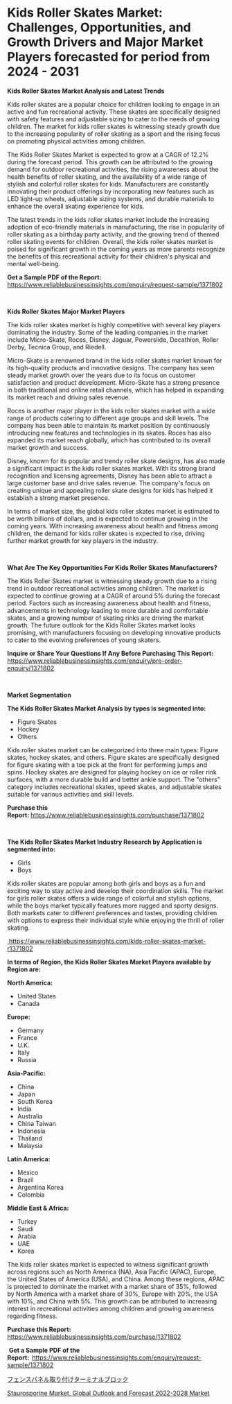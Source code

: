 <p><h1>Kids Roller Skates Market: Challenges, Opportunities, and Growth Drivers and Major Market Players forecasted for period from 2024 - 2031</h1></p><p><strong>Kids Roller Skates Market Analysis and Latest Trends</strong></p>
<p><p>Kids roller skates are a popular choice for children looking to engage in an active and fun recreational activity. These skates are specifically designed with safety features and adjustable sizing to cater to the needs of growing children. The market for kids roller skates is witnessing steady growth due to the increasing popularity of roller skating as a sport and the rising focus on promoting physical activities among children.</p><p>The Kids Roller Skates Market is expected to grow at a CAGR of 12.2% during the forecast period. This growth can be attributed to the growing demand for outdoor recreational activities, the rising awareness about the health benefits of roller skating, and the availability of a wide range of stylish and colorful roller skates for kids. Manufacturers are constantly innovating their product offerings by incorporating new features such as LED light-up wheels, adjustable sizing systems, and durable materials to enhance the overall skating experience for kids.</p><p>The latest trends in the kids roller skates market include the increasing adoption of eco-friendly materials in manufacturing, the rise in popularity of roller skating as a birthday party activity, and the growing trend of themed roller skating events for children. Overall, the kids roller skates market is poised for significant growth in the coming years as more parents recognize the benefits of this recreational activity for their children's physical and mental well-being.</p></p>
<p><strong>Get a Sample PDF of the Report:&nbsp;</strong> <a href="https://www.reliablebusinessinsights.com/enquiry/request-sample/1371802">https://www.reliablebusinessinsights.com/enquiry/request-sample/1371802</a></p>
<p>&nbsp;</p>
<p><strong>Kids Roller Skates Major Market Players</strong></p>
<p><p>The kids roller skates market is highly competitive with several key players dominating the industry. Some of the leading companies in the market include Micro-Skate, Roces, Disney, Jaguar, Powerslide, Decathlon, Roller Derby, Tecnica Group, and Riedell.</p><p>Micro-Skate is a renowned brand in the kids roller skates market known for its high-quality products and innovative designs. The company has seen steady market growth over the years due to its focus on customer satisfaction and product development. Micro-Skate has a strong presence in both traditional and online retail channels, which has helped in expanding its market reach and driving sales revenue.</p><p>Roces is another major player in the kids roller skates market with a wide range of products catering to different age groups and skill levels. The company has been able to maintain its market position by continuously introducing new features and technologies in its skates. Roces has also expanded its market reach globally, which has contributed to its overall market growth and success.</p><p>Disney, known for its popular and trendy roller skate designs, has also made a significant impact in the kids roller skates market. With its strong brand recognition and licensing agreements, Disney has been able to attract a large customer base and drive sales revenue. The company's focus on creating unique and appealing roller skate designs for kids has helped it establish a strong market presence.</p><p>In terms of market size, the global kids roller skates market is estimated to be worth billions of dollars, and is expected to continue growing in the coming years. With increasing awareness about health and fitness among children, the demand for kids roller skates is expected to rise, driving further market growth for key players in the industry.</p></p>
<p>&nbsp;</p>
<p><strong>What Are The Key Opportunities For Kids Roller Skates Manufacturers?</strong></p>
<p><p>The Kids Roller Skates market is witnessing steady growth due to a rising trend in outdoor recreational activities among children. The market is expected to continue growing at a CAGR of around 5% during the forecast period. Factors such as increasing awareness about health and fitness, advancements in technology leading to more durable and comfortable skates, and a growing number of skating rinks are driving the market growth. The future outlook for the Kids Roller Skates market looks promising, with manufacturers focusing on developing innovative products to cater to the evolving preferences of young skaters.</p></p>
<p><strong>Inquire or Share Your Questions If Any Before Purchasing This Report:</strong> <a href="https://www.reliablebusinessinsights.com/enquiry/pre-order-enquiry/1371802">https://www.reliablebusinessinsights.com/enquiry/pre-order-enquiry/1371802</a></p>
<p>&nbsp;</p>
<p><strong>Market Segmentation</strong></p>
<p><strong>The Kids Roller Skates Market Analysis by types is segmented into:</strong></p>
<p><ul><li>Figure Skates</li><li>Hockey</li><li>Others</li></ul></p>
<p><p>Kids roller skates market can be categorized into three main types: Figure skates, hockey skates, and others. Figure skates are specifically designed for figure skating with a toe pick at the front for performing jumps and spins. Hockey skates are designed for playing hockey on ice or roller rink surfaces, with a more durable build and better ankle support. The "others" category includes recreational skates, speed skates, and adjustable skates suitable for various activities and skill levels.</p></p>
<p><strong>Purchase this Report:&nbsp;</strong><a href="https://www.reliablebusinessinsights.com/purchase/1371802">https://www.reliablebusinessinsights.com/purchase/1371802</a></p>
<p>&nbsp;</p>
<p><strong>The Kids Roller Skates Market Industry Research by Application is segmented into:</strong></p>
<p><ul><li>Girls</li><li>Boys</li></ul></p>
<p><p>Kids roller skates are popular among both girls and boys as a fun and exciting way to stay active and develop their coordination skills. The market for girls roller skates offers a wide range of colorful and stylish options, while the boys market typically features more rugged and sporty designs. Both markets cater to different preferences and tastes, providing children with options to express their individual style while enjoying the thrill of roller skating.</p></p>
<p><a href="https://www.reliablebusinessinsights.com/kids-roller-skates-market-r1371802">&nbsp;https://www.reliablebusinessinsights.com/kids-roller-skates-market-r1371802</a></p>
<p><strong>In terms of Region, the Kids Roller Skates Market Players available by Region are:</strong></p>
<p>
    <p> <strong> North America: </strong>
        <ul>
            <li>United States</li>
            <li>Canada</li>
        </ul>
        </p> 
    <p> <strong> Europe: </strong>
        <ul>
            <li>Germany</li>
            <li>France</li>
            <li>U.K.</li>
            <li>Italy</li>
            <li>Russia</li>
        </ul>
        </p> 
    <p> <strong> Asia-Pacific: </strong>
        <ul>
            <li>China</li>
            <li>Japan</li>
            <li>South Korea</li>
            <li>India</li>
            <li>Australia</li>
            <li>China Taiwan</li>
            <li>Indonesia</li>
            <li>Thailand</li>
            <li>Malaysia</li>
        </ul>
        </p> 
    <p> <strong> Latin America: </strong>
        <ul>
            <li>Mexico</li>
            <li>Brazil</li>
            <li>Argentina Korea</li>
            <li>Colombia</li>
        </ul>
        </p> 
    <p> <strong> Middle East & Africa: </strong>
        <ul>
            <li>Turkey</li>
            <li>Saudi</li>
            <li>Arabia</li>
            <li>UAE</li>
            <li>Korea</li>
        </ul>
    </p>
    </p>
<p><p>The kids roller skates market is expected to witness significant growth across regions such as North America (NA), Asia Pacific (APAC), Europe, the United States of America (USA), and China. Among these regions, APAC is projected to dominate the market with a market share of 35%, followed by North America with a market share of 30%, Europe with 20%, the USA with 10%, and China with 5%. This growth can be attributed to increasing interest in recreational activities among children and growing awareness regarding fitness.</p></p>
<p><strong>Purchase this Report: </strong><a href="https://www.reliablebusinessinsights.com/purchase/1371802">https://www.reliablebusinessinsights.com/purchase/1371802</a></p>
<p>&nbsp;<strong>Get a Sample PDF of the Report:&nbsp;&nbsp;</strong><a href="https://www.reliablebusinessinsights.com/enquiry/request-sample/1371802">https://www.reliablebusinessinsights.com/enquiry/request-sample/1371802</a></p>
<p><strong></strong></p>
<p><p><a href="https://github.com/avwofrml53535/Market-Research-Report-List-3/blob/main/4818288124131.md">フェンスパネル取り付けターミナルブロック</a></p><p><a href="https://github.com/provorikovar/Market-Research-Report-List-5/blob/main/staurosporine-market-global-outlook-and-forecast-2022-2028-market.md">Staurosporine Market, Global Outlook and Forecast 2022-2028 Market</a></p></p>